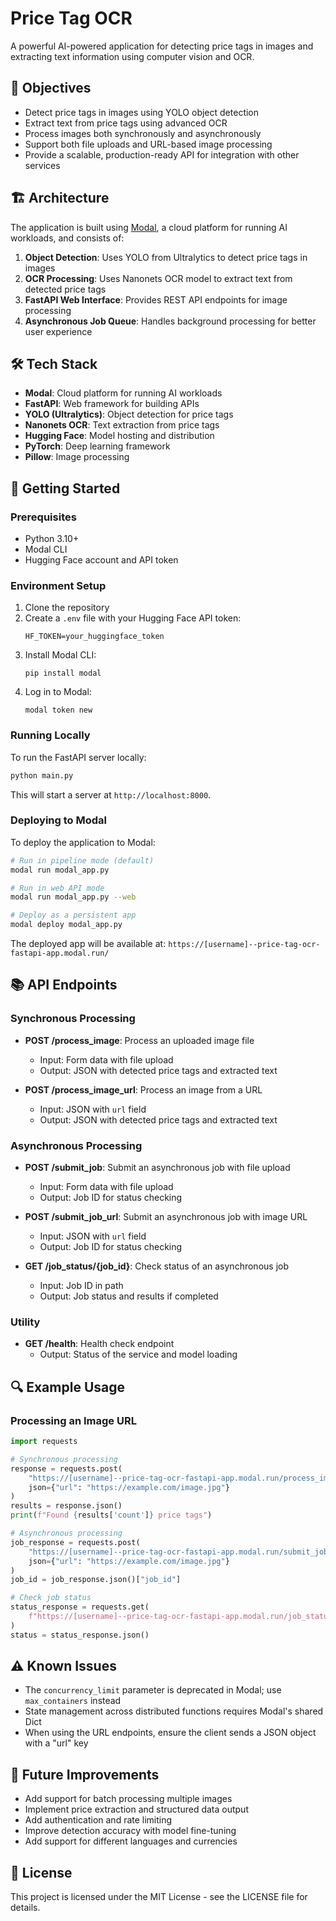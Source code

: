 # Price Tag OCR

A powerful AI-powered application for detecting price tags in images and extracting text information using computer vision and OCR.

## 🎯 Objectives

- Detect price tags in images using YOLO object detection
- Extract text from price tags using advanced OCR
- Process images both synchronously and asynchronously
- Support both file uploads and URL-based image processing
- Provide a scalable, production-ready API for integration with other services

## 🏗️ Architecture

The application is built using [Modal](https://modal.com/), a cloud platform for running AI workloads, and consists of:

1. **Object Detection**: Uses YOLO from Ultralytics to detect price tags in images
2. **OCR Processing**: Uses Nanonets OCR model to extract text from detected price tags
3. **FastAPI Web Interface**: Provides REST API endpoints for image processing
4. **Asynchronous Job Queue**: Handles background processing for better user experience

## 🛠️ Tech Stack

- **Modal**: Cloud platform for running AI workloads
- **FastAPI**: Web framework for building APIs
- **YOLO (Ultralytics)**: Object detection for price tags
- **Nanonets OCR**: Text extraction from price tags
- **Hugging Face**: Model hosting and distribution
- **PyTorch**: Deep learning framework
- **Pillow**: Image processing

## 🚀 Getting Started

### Prerequisites

- Python 3.10+
- Modal CLI
- Hugging Face account and API token

### Environment Setup

1. Clone the repository
2. Create a `.env` file with your Hugging Face API token:
   ```
   HF_TOKEN=your_huggingface_token
   ```
3. Install Modal CLI:
   ```
   pip install modal
   ```
4. Log in to Modal:
   ```
   modal token new
   ```

### Running Locally

To run the FastAPI server locally:

```bash
python main.py
```

This will start a server at `http://localhost:8000`.

### Deploying to Modal

To deploy the application to Modal:

```bash
# Run in pipeline mode (default)
modal run modal_app.py

# Run in web API mode
modal run modal_app.py --web

# Deploy as a persistent app
modal deploy modal_app.py
```

The deployed app will be available at: `https://[username]--price-tag-ocr-fastapi-app.modal.run/`

## 📚 API Endpoints

### Synchronous Processing

- **POST /process_image**: Process an uploaded image file
  - Input: Form data with file upload
  - Output: JSON with detected price tags and extracted text

- **POST /process_image_url**: Process an image from a URL
  - Input: JSON with `url` field
  - Output: JSON with detected price tags and extracted text

### Asynchronous Processing

- **POST /submit_job**: Submit an asynchronous job with file upload
  - Input: Form data with file upload
  - Output: Job ID for status checking

- **POST /submit_job_url**: Submit an asynchronous job with image URL
  - Input: JSON with `url` field
  - Output: Job ID for status checking

- **GET /job_status/{job_id}**: Check status of an asynchronous job
  - Input: Job ID in path
  - Output: Job status and results if completed

### Utility

- **GET /health**: Health check endpoint
  - Output: Status of the service and model loading

## 🔍 Example Usage

### Processing an Image URL

```python
import requests

# Synchronous processing
response = requests.post(
    "https://[username]--price-tag-ocr-fastapi-app.modal.run/process_image_url",
    json={"url": "https://example.com/image.jpg"}
)
results = response.json()
print(f"Found {results['count']} price tags")

# Asynchronous processing
job_response = requests.post(
    "https://[username]--price-tag-ocr-fastapi-app.modal.run/submit_job_url",
    json={"url": "https://example.com/image.jpg"}
)
job_id = job_response.json()["job_id"]

# Check job status
status_response = requests.get(
    f"https://[username]--price-tag-ocr-fastapi-app.modal.run/job_status/{job_id}"
)
status = status_response.json()
```

## ⚠️ Known Issues

- The `concurrency_limit` parameter is deprecated in Modal; use `max_containers` instead
- State management across distributed functions requires Modal's shared Dict
- When using the URL endpoints, ensure the client sends a JSON object with a "url" key

## 🔮 Future Improvements

- Add support for batch processing multiple images
- Implement price extraction and structured data output
- Add authentication and rate limiting
- Improve detection accuracy with model fine-tuning
- Add support for different languages and currencies

## 📄 License

This project is licensed under the MIT License - see the LICENSE file for details.